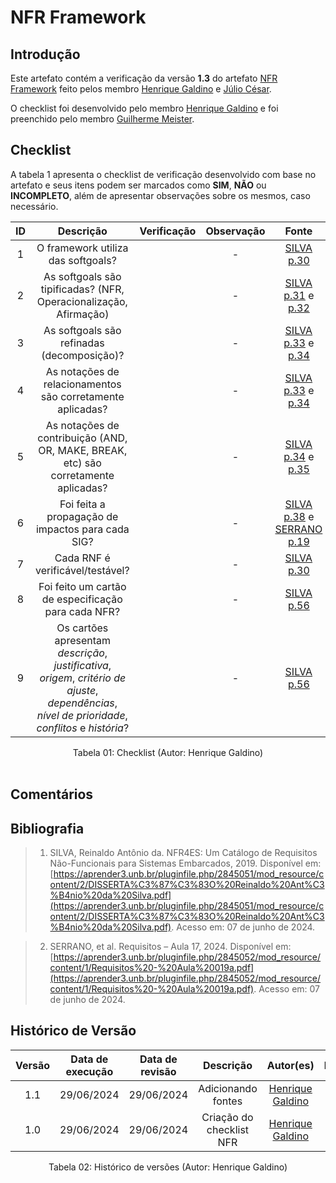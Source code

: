 # NFR Framework

## Introdução

Este artefato contém a verificação da versão **1.3** do artefato [NFR Framework](https://requisitos-de-software.github.io/2024.1-Consumidor.gov/Modelagem/lexicos/) feito pelos membro [Henrique Galdino](https://github.com/hgaldino05) e [Júlio César](https://github.com/Julio1099).

O checklist foi desenvolvido pelo membro [Henrique Galdino](https://github.com/hgaldino05) e foi preenchido pelo membro [Guilherme Meister](https://github.com/gmeister18).

## Checklist

A tabela 1 apresenta o checklist de verificação desenvolvido com base no artefato e seus itens podem ser marcados como **SIM**, **NÃO** ou **INCOMPLETO**, além de apresentar observações sobre os mesmos, caso necessário.

| ID | Descrição | Verificação | Observação | Fonte |
| :--: | :-----: | :---------: | :--------: | :----: |
| 1 | O framework utiliza das softgoals? | | - | [SILVA p.30](https://raw.githubusercontent.com/Requisitos-de-Software/2024.1-Consumidor.gov/main/assets/img/fontes/henrique/NFR-1.png) |
| 2 | As softgoals são tipificadas? (NFR, Operacionalização, Afirmação) |  | - | [SILVA p.31](https://raw.githubusercontent.com/Requisitos-de-Software/2024.1-Consumidor.gov/main/assets/img/fontes/henrique/NFR-2.png) e [p.32](https://raw.githubusercontent.com/Requisitos-de-Software/2024.1-Consumidor.gov/main/assets/img/fontes/henrique/NFR-2-2.png) |
| 3 | As softgoals são refinadas (decomposição)?  |  | - | [SILVA p.33](https://raw.githubusercontent.com/Requisitos-de-Software/2024.1-Consumidor.gov/main/assets/img/fontes/henrique/NFR-3.png) e [p.34](https://raw.githubusercontent.com/Requisitos-de-Software/2024.1-Consumidor.gov/main/assets/img/fontes/henrique/NFR-3-2.png) |
| 4 | As notações de relacionamentos são corretamente aplicadas? |  | - | [SILVA p.33](https://raw.githubusercontent.com/Requisitos-de-Software/2024.1-Consumidor.gov/main/assets/img/fontes/henrique/NFR-4.png) e [p.34](https://raw.githubusercontent.com/Requisitos-de-Software/2024.1-Consumidor.gov/main/assets/img/fontes/henrique/NFR-4-2.png) |
| 5 | As notações de contribuição (AND, OR, MAKE, BREAK, etc) são corretamente aplicadas? |  | - | [SILVA p.34](https://raw.githubusercontent.com/Requisitos-de-Software/2024.1-Consumidor.gov/main/assets/img/fontes/henrique/NFR-5.png) e [p.35](https://raw.githubusercontent.com/Requisitos-de-Software/2024.1-Consumidor.gov/main/assets/img/fontes/henrique/NFR-5-2.png) |
| 6 | Foi feita a propagação de impactos para cada SIG? |  | - | [SILVA p.38](https://raw.githubusercontent.com/Requisitos-de-Software/2024.1-Consumidor.gov/main/assets/img/fontes/henrique/NFR-6.png) e [SERRANO p.19](https://raw.githubusercontent.com/Requisitos-de-Software/2024.1-Consumidor.gov/main/assets/img/fontes/henrique/NFR-6-2.png) |
| 7 | Cada RNF é verificável/testável? |  | - | [SILVA p.30](https://github.com/Requisitos-de-Software/2024.1-Consumidor.gov/blob/main/assets/img/fontes/henrique/NFR-7.png) |
| 8 | Foi feito um cartão de especificação para cada NFR? |   | - | [SILVA p.56](https://github.com/Requisitos-de-Software/2024.1-Consumidor.gov/blob/main/assets/img/fontes/henrique/NFR-8.png) |
| 9 | Os cartões apresentam *descrição*, *justificativa*, *origem*, *critério de ajuste*, *dependências*, *nível de prioridade*, *conflitos* e *história*? |  | - | [SILVA p.56](https://github.com/Requisitos-de-Software/2024.1-Consumidor.gov/blob/main/assets/img/fontes/henrique/NFR-8.png) |


<div align="center">
<figcaption align="center">Tabela 01: Checklist (Autor: Henrique Galdino)</figcaption>
</div>
<br/>

## Comentários

## Bibliografia

> 1. SILVA, Reinaldo Antônio da. NFR4ES: Um Catálogo de Requisitos Não-Funcionais para Sistemas Embarcados, 2019. Disponível em: [https://aprender3.unb.br/pluginfile.php/2845051/mod_resource/content/2/DISSERTA%C3%87%C3%83O%20Reinaldo%20Ant%C3%B4nio%20da%20Silva.pdf](https://aprender3.unb.br/pluginfile.php/2845051/mod_resource/content/2/DISSERTA%C3%87%C3%83O%20Reinaldo%20Ant%C3%B4nio%20da%20Silva.pdf). Acesso em: 07 de junho de 2024.


> 2. SERRANO, et al. Requisitos – Aula 17, 2024. Disponível em: [https://aprender3.unb.br/pluginfile.php/2845052/mod_resource/content/1/Requisitos%20-%20Aula%20019a.pdf](https://aprender3.unb.br/pluginfile.php/2845052/mod_resource/content/1/Requisitos%20-%20Aula%20019a.pdf). Acesso em: 07 de junho de 2024.

## Histórico de Versão

| Versão | Data de execução | Data de revisão |  Descrição                          | Autor(es)                                           | Revisor(es)                                           |
| :----: | :--------------: | :-------------: | :---------------------------------: | :-------------------------------------------------: | :---------------------------------------------------: |
| 1.1    | 29/06/2024       | 29/06/2024      | Adicionando fontes  | [Henrique Galdino](https://github.com/hgaldino05)   | [Júlio César](https://github.com/Julio1099)         |
| 1.0    | 29/06/2024       | 29/06/2024      | Criação do checklist NFR  | [Henrique Galdino](https://github.com/hgaldino05)   | [Júlio César](https://github.com/Julio1099)         |

<div align="center">
<figcaption align="center">Tabela 02: Histórico de versões (Autor: Henrique Galdino)</figcaption>
</div>
<br/>